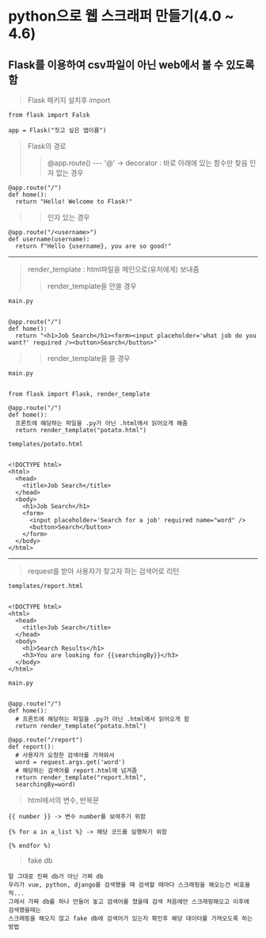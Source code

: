 # python으로 웹 스크래퍼 만들기(4.0 ~ 4.6)

## Flask를 이용하여 csv파일이 아닌 web에서 볼 수 있도록 함
> Flask 패키지 설치후 import
```
from flask import Falsk

app = Flask("짓고 싶은 앱이름")
```
> Flask의 경로
> > @app.route() --- '@' -> decorator : 바로 아래에 있는 함수만 찾음
> > 인자 없는 경우
```
@app.route("/")
def home():
  return "Hello! Welcome to Flask!"
```
> > 인자 있는 경우
```
@app.route("/<username>")
def username(username):
  return f"Hello {username}, you are so good!"
```
------------------------
> render_template : html파일을 메인으로(유저에게) 보내줌    
> > render_template을 안쓸 경우     
```
main.py


@app.route("/")
def home():
  return "<h1>Job Search</h1><form><input placeholder='what job do you want?' required /><button>Search</button>"
```
> > render_template을 쓸 경우
```
main.py


from flask import Flask, render_template

@app.route("/")
def home():
  프론트에 해당하는 파일을 .py가 아닌 .html에서 읽어오게 해줌
  return render_template("potato.html")
```
```
templates/potato.html


<!DOCTYPE html>
<html>
  <head>
    <title>Job Search</title>
  </head>
  <body>
    <h1>Job Search</h1>
    <form>
      <input placeholder='Search for a job' required name="word" />
      <button>Search</button>
    </form>
  </body>
</html>
```
------------------------
> request를 받아 사용자가 찾고자 하는 검색어로 리턴
```
templates/report.html


<!DOCTYPE html>
<html>
  <head>
    <title>Job Search</title>
  </head>
  <body>
    <h1>Search Results</h1>
    <h3>You are looking for {{searchingBy}}</h3>
  </body>
</html>
```
```
main.py


@app.route("/")
def home():
  # 프론트에 해당하는 파일을 .py가 아닌 .html에서 읽어오게 함
  return render_template("potato.html")

@app.route("/report")
def report():
  # 사용자가 요청한 검색어를 가져와서
  word = request.args.get('word')
  # 해당하는 검색어를 report.html에 넘겨줌
  return render_template("report.html",
  searchingBy=word)
```
> html에서의 변수, 반복문
```
{{ number }} -> 변수 number를 보여주기 위함
```
```
{% for a in a_list %} -> 해당 코드를 실행하기 위함

{% endfor %)
```
> fake db
```
말 그대로 진짜 db가 아닌 가짜 db
우리가 vue, python, django를 검색했을 때 검색할 때마다 스크래핑을 해오는건 비효율적...
그래서 가짜 db를 하나 만들어 놓고 검색어를 쳤을때 검색 처음에만 스크래핑해오고 이후에 검색했을때는 
스크래핑을 해오지 않고 fake db에 검색어가 있는지 확인후 해당 데이터를 가져오도록 하는 방법
```
